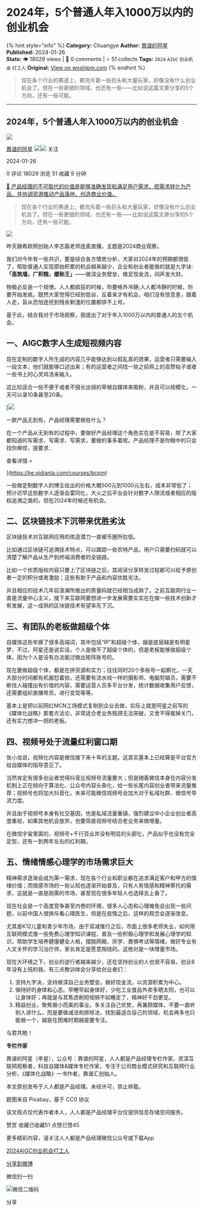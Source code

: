 # 2024年，5个普通人年入1000万以内的创业机会
{% hint style="info" %}
**Category:** Chuangye
**Author:** [靠谱的阿星](https://www.woshipm.com/u/71495)
**Published:** 2024-01-26  
**Stats:** 👁️ 18029 views | 💬 0 comments | ⭐ 51 collects
**Tags:** `2024` `AIGC` `创业机会` `打工人`
**Original:** [View on woshipm.com](https://www.woshipm.com/chuangye/5984094.html)
{% endhint %}
> 现在各个行业的赛道上，都充斥着一些巨头和大量玩家，好像没有什么创业机会了。但在一些更细的领域，也还有一些——比如说这篇文章分享的5个方向，还有一些可能。

---

## 2024年，5个普通人年入1000万以内的创业机会

[![](https://static.woshipm.com/APP_U_201806_20180606131134_9814.jpeg?imageView2/1/w/72/h/72/q/100)](https://www.woshipm.com/u/71495)

[靠谱的阿星](https://www.woshipm.com/u/71495) ![](https://static.woshipm.com/tag/1121_1@2x.png)![](https://static.woshipm.com/tag/2303_1@2x.png) 关注

2024-01-26

0 评论 18029 浏览 51 收藏 9 分钟

[🔗 产品经理的不可取代的价值是能够准确发现和满足用户需求，把需求转化为产品，并协调资源推动产品落地，创造商业价值。](https://ke.qidianla.com/courses/90pm)

> 现在各个行业的赛道上，都充斥着一些巨头和大量玩家，好像没有什么创业机会了。但在一些更细的领域，也还有一些——比如说这篇文章分享的5个方向，还有一些可能。

![](https://image.woshipm.com/2023/08/22/2b5c181e-40df-11ee-9458-00163e0b5ff3.jpg)

昨天跟希欧网创始人李志磊老师连麦直播，主题是2024商业观察。

我们对今年有一些共识，要是综合各方情势分析，大家对2024年的预期都很低了，帮助普通人实现原始积累的机会越来越少，企业和创业者能做的就是九字诀:**「高筑墙，广积粮，缓称王」**——做深业务壁垒，做足现金流，闷声发大财。

物极必反是一个规律。人人都疯狂的时候，你要格外冷静;人人都冷静的时候，你要开始发疯。既然大家觉得已经到低谷，反着来才有机会，咱们没有信息差，跟着人走，盲从恐怕连抢到残余剩渣的位置都排不上号。

基于此，结合我对于市场观察，我提出了对于年入1000万以内的普通人的五个机会。

## 一、AIGC数字人生成短视频内容

现在定制的数字人所生成的内容几乎能够达到以假乱真的效果，运营者只需要输入一段文本，他们就能够口述出来；有的运营者之间找一些之前网上的高赞帖子或者一些书上的心灵鸡汤来输入。

这比较适合一些不便于或者不擅长出镜的草根自媒体来吸粉，并且可以规模化，一天可以录10条甚至20条。

[![](https://image.woshipm.com/2023/08/02/58dc678c-30e3-11ee-88e7-00163e0b5ff3.png)

一款产品无到有，产品经理需要做些什么？

在一个产品从无到有的过程中，要做好产品经理这个角色实在是不容易，除了大家都知道的写需求、写需求、写需求，要做的事多着呢。产品经理不是你眼中的只会找你麻烦，提要求..

查看详情 >

](https://ke.qidianla.com/courses/bcpm)

一些做定制数字人的博主给出的价格大概500元到1000元左右，成本非常低了；预计迟早这些数字人逐渐会雷同化，大火之后平台会针对数字人限流或者相应的版权追溯之类的，但在2024年时候还有机会。

## 二、区块链技术下沉带来优胜劣汰

区块链技术对互联网应用的改造潜力一直被币圈所拉低。

比如通过区块链可追溯技术特点，可以跟踪一些农特产品，用户只需要扫码就可以清楚了解产品从生产到终端消费者的全链路。

比如一个优质版权内容只要上了区块链之后，其阅读分享转发过程都可以给予原创者一定的积分或者激励；这些有助于产品和内容优胜劣汰。

并且相应的技术几年前浪潮所推出的质量码就已经相当成熟了。之前互联网行业一直是流量中心主义，接下来互联网要想进一步发展需要实实在在做一些技术创新才有发展，这一成熟的区块链技术有望率先下沉。

## 三、有团队的老板做超级个体

自媒体这些年换了很多高端词，其中包括“IP”和超级个体，越是底层越是有明星梦，不过，阿星还是说实话，个人是做不了超级个体的，但是老板能够做超级个体。因为个人是没有办法能过做出矩阵账号的。

现在要做超级个体，都是在拼资源和实力；往往同时20个多账号一起孵化，一天大部分时间都有机器怼着拍，还需要有流水线一样的摄影师、电脑剪辑员，需要不断找人碰撞出有价值的内容，需要运营人员多平台分发，统计数据收集用户反馈，还需要组织直播带货，进行变现等等。

基本上是把以前网红MCN工场模式复制到企业去做，实际上就是阿星之前写的《媒体化战略》那套方法论，非常适合老业务瓶颈无法突破，又舍不得裁掉关门，还有实力想冲一把的老板。

## 四、视频号处于流量红利窗口期

张小龙说，视频化内容是微信接下来十年的主题。这其实基本上已经算是平台官方给自媒体的指导意见了。

当然肯定有很多创业者觉得抖音比视频号流量要大；但是随着微信本身在内容分发机制上正在倾向于算法化、公众号内容头条化，给一些长尾内容创业者带来流量推荐；视频号也将加大抖音化，未来可能微信视频号会加大对于私域社群、微信号导流力度。

并且由于视频号本身有社交基因，也是私域流量重镇，强烈建议中小企业创业者高度重视，如果其他机会放弃，也要简直视频号结合老业务来做增量。

在微信宇宙里面的，视频号+千行百业并没有明显的头部化，产品似乎也没有完全定型，还有一到两年左右的红利期。

## 五、情绪情感心理学的市场需求巨大

精神需求逐渐会成为第一需求，现在各个行业和职业都在追求满足客户和甲方的情绪价值；而情感市场的一些认知也逐渐开始普及，只有人有情感和精神寄托的需求，这就是一直是刚需的市场，甚至现在很多年轻人也选择去上香了。

现在社会是一个高度竞争甚至内卷的环境，很多人心态和心理难免会出现一些问题，以前中国人很排斥看心理医生，但是在疫情之后，这样的观念会逐渐改变。

尤其是K12儿童和青少年市场，由于双减推行之后，市面上很多老师失业，如何用互联网模式推一些免费心理学知识课程，普及一些积极心理学和发展心理学的知识，帮助学生培养健康健全人格，摆脱网瘾、厌学、畏惧考试等情绪，做好专业有人文关怀的学习治疗师，家长肯定是愿意掏钱的。这绝对是一块增量市场。

现在大环境之下，创业的逆行者越来越少，还在坚持创业的人也很不容易。创业8年没有上班的我，有三点教训体会分享给创业者们：

1.  坚持九字决，坚持做深自己业务壁垒，做好现金流，以资源积累为中心。
2.  保持好的身体和心态。早睡早起身体好，少吃工业食品外卖多晒太阳，也可以让身体好；再就是与其焦虑刷短视频不如睡足了，精神好干劲更足。
3.  精益创业，聚焦做小而美的事业。多关注自己优势，再兼顾媒体，不要一直听别人讲什么，而是要做减法和排除法，找到最适合自己的领域，机会再多也只能做一个，越是在困难时期越是要专注。

与君共勉！

**专栏作家**

靠谱的阿星（李星），公众号：靠谱的阿星，人人都是产品经理专栏作家。资深互联网观察者，科技自媒体&媒体专栏作家，专注于公司商业模式研究和互联网行业分析，《媒体化战略》一书作者，靠谱汇创始人。

本文原创发布于人人都是产品经理。未经许可，禁止转载。

题图来自 Pixabay，基于 CC0 协议

该文观点仅代表作者本人，人人都是产品经理平台仅提供信息存储空间服务。

赞赏 收藏已收藏51 点赞已赞45

更多精彩内容，请关注人人都是产品经理微信公众号或下载App

[2024](https://www.woshipm.com/tag/2024)[AIGC](https://www.woshipm.com/tag/aigc)[创业机会](https://www.woshipm.com/tag/%e5%88%9b%e4%b8%9a%e6%9c%ba%e4%bc%9a)[打工人](https://www.woshipm.com/tag/%e6%89%93%e5%b7%a5%e4%ba%ba)

[分享到微博](https://service.weibo.com/share/share.php?appkey=2775287854&title=2024年，5个普通人年入1000万以内的创业机会&url=https://www.woshipm.com/chuangye/5984094.html&pic=https://image.woshipm.com/2023/08/22/2b5c181e-40df-11ee-9458-00163e0b5ff3.jpg)

微信扫一扫

![微信二维码](https://api.pwmqr.com/qrcode/create/?url=https://www.woshipm.com/chuangye/5984094.html)

分享